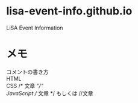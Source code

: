 # lisa-event-info.github.io
LiSA Event Information

# メモ

コメントの書き方  
HTML <!-- 文章 -->  
CSS /* 文章 "*/"  
JavaScript /* 文章 */ もしくは //文章  